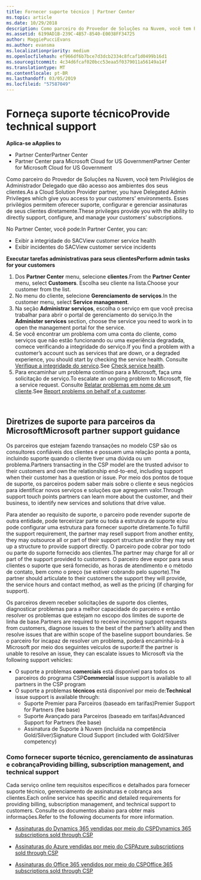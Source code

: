 ```yaml
---
title: Fornecer suporte técnico | Partner Center
ms.topic: article
ms.date: 10/29/2018
description: Como parceiro do Provedor de Soluções na Nuvem, você tem Privilégios de Administrador Delegado que dão acesso aos ambientes dos seus clientes.
ms.assetid: 6199AD1B-239C-4B57-8540-E0038FF34725
author: MaggiePucciEvans
ms.author: evansma
ms.localizationpriority: medium
ms.openlocfilehash: ef966df6b7bce7d3dcb2334c8fcaf1d0499b16d1
ms.sourcegitcommit: 4c34d6fcaf020bcc53eaa5f0379011a56149a14f
ms.translationtype: MT
ms.contentlocale: pt-BR
ms.lasthandoff: 03/05/2019
ms.locfileid: "57587049"
---
```

# <a name="provide-technical-support"></a><span data-ttu-id="ec79e-103">Forneça suporte técnico</span><span class="sxs-lookup"><span data-stu-id="ec79e-103">Provide technical support</span></span>

<span data-ttu-id="ec79e-104">**Aplica-se a**</span><span class="sxs-lookup"><span data-stu-id="ec79e-104">**Applies to**</span></span>

-  <span data-ttu-id="ec79e-105">Partner Center</span><span class="sxs-lookup"><span data-stu-id="ec79e-105">Partner Center</span></span>
-  <span data-ttu-id="ec79e-106">Partner Center para Microsoft Cloud for US Government</span><span class="sxs-lookup"><span data-stu-id="ec79e-106">Partner Center for Microsoft Cloud for US Government</span></span>


<span data-ttu-id="ec79e-107">Como parceiro do Provedor de Soluções na Nuvem, você tem Privilégios de Administrador Delegado que dão acesso aos ambientes dos seus clientes.</span><span class="sxs-lookup"><span data-stu-id="ec79e-107">As a Cloud Solution Provider partner, you have Delegated Admin Privileges which give you access to your customers' environments.</span></span> <span data-ttu-id="ec79e-108">Esses privilégios permitem oferecer suporte, configurar e gerenciar assinaturas de seus clientes diretamente.</span><span class="sxs-lookup"><span data-stu-id="ec79e-108">These privileges provide you with the ability to directly support, configure, and manage your customers’ subscriptions.</span></span>

<span data-ttu-id="ec79e-109">No Partner Center, você pode:</span><span class="sxs-lookup"><span data-stu-id="ec79e-109">In Partner Center, you can:</span></span>

-   <span data-ttu-id="ec79e-110">Exibir a integridade do SAC</span><span class="sxs-lookup"><span data-stu-id="ec79e-110">View customer service health</span></span>
-   <span data-ttu-id="ec79e-111">Exibir incidentes do SAC</span><span class="sxs-lookup"><span data-stu-id="ec79e-111">View customer service incidents</span></span>

<span data-ttu-id="ec79e-112">**Executar tarefas administrativas para seus clientes**</span><span class="sxs-lookup"><span data-stu-id="ec79e-112">**Perform admin tasks for your customers**</span></span>

1.  <span data-ttu-id="ec79e-113">Dos **Partner Center** menu, selecione **clientes**.</span><span class="sxs-lookup"><span data-stu-id="ec79e-113">From the **Partner Center** menu, select **Customers**.</span></span> <span data-ttu-id="ec79e-114">Escolha seu cliente na lista.</span><span class="sxs-lookup"><span data-stu-id="ec79e-114">Choose your customer from the list.</span></span>
2.  <span data-ttu-id="ec79e-115">No menu do cliente, selecione **Gerenciamento de serviços**.</span><span class="sxs-lookup"><span data-stu-id="ec79e-115">In the customer menu, select **Service management**.</span></span>
3.  <span data-ttu-id="ec79e-116">Na seção **Administrar serviços**, escolha o serviço em que você precisa trabalhar para abrir o portal de gerenciamento do serviço.</span><span class="sxs-lookup"><span data-stu-id="ec79e-116">In the **Administer services** section, choose the service you need to work in to open the management portal for the service.</span></span>
4.  <span data-ttu-id="ec79e-117">Se você encontrar um problema com uma conta do cliente, como serviços que não estão funcionando ou uma experiência degradada, comece verificando a integridade do serviço.</span><span class="sxs-lookup"><span data-stu-id="ec79e-117">If you find a problem with a customer’s account such as services that are down, or a degraded experience, you should start by checking the service health.</span></span> <span data-ttu-id="ec79e-118">Consulte [Verifique a integridade do serviço](check-service-health.md).</span><span class="sxs-lookup"><span data-stu-id="ec79e-118">See [Check service health](check-service-health.md).</span></span>
5.  <span data-ttu-id="ec79e-119">Para encaminhar um problema contínuo para a Microsoft, faça uma solicitação de serviço.</span><span class="sxs-lookup"><span data-stu-id="ec79e-119">To escalate an ongoing problem to Microsoft, file a service request.</span></span> <span data-ttu-id="ec79e-120">Consulte [Relatar problemas em nome de um cliente](report-problems-on-behalf-of-a-customer.md).</span><span class="sxs-lookup"><span data-stu-id="ec79e-120">See [Report problems on behalf of a customer](report-problems-on-behalf-of-a-customer.md).</span></span>

 
## <a name="microsoft-partner-support-guidance"></a><span data-ttu-id="ec79e-121">Diretrizes de suporte para parceiros da Microsoft</span><span class="sxs-lookup"><span data-stu-id="ec79e-121">Microsoft partner support guidance</span></span>

<span data-ttu-id="ec79e-122">Os parceiros que estejam fazendo transações no modelo CSP são os consultores confiáveis dos clientes e possuem uma relação ponta a ponta, incluindo suporte quando o cliente tiver uma dúvida ou um problema.</span><span class="sxs-lookup"><span data-stu-id="ec79e-122">Partners transacting in the CSP model are the trusted advisor to their customers and own the relationship end-to-end, including support when their customer has a question or issue.</span></span> <span data-ttu-id="ec79e-123">Por meio dos pontos de toque de suporte, os parceiros podem saber mais sobre o cliente e seus negócios para identificar novos serviços e soluções que agreguem valor.</span><span class="sxs-lookup"><span data-stu-id="ec79e-123">Through support touch points partners can learn more about the customer, and their business, to identify new services and solutions that drive value.</span></span>

<span data-ttu-id="ec79e-124">Para atender ao requisito de suporte, o parceiro pode revender suporte de outra entidade, pode terceirizar parte ou toda a estrutura de suporte e/ou pode configurar uma estrutura para fornecer suporte diretamente.</span><span class="sxs-lookup"><span data-stu-id="ec79e-124">To fulfill the support requirement, the partner may resell support from another entity, they may outsource all or part of their support structure and/or they may set up a structure to provide support directly.</span></span>  <span data-ttu-id="ec79e-125">O parceiro pode cobrar por todo ou parte do suporte fornecido aos clientes.</span><span class="sxs-lookup"><span data-stu-id="ec79e-125">The partner may charge for all or part of the support provided to customers.</span></span> <span data-ttu-id="ec79e-126">O parceiro deve expor para seus clientes o suporte que será fornecido, as horas de atendimento e o método de contato, bem como o preço (se estiver cobrando pelo suporte).</span><span class="sxs-lookup"><span data-stu-id="ec79e-126">The partner should articulate to their customers the support they will provide, the service hours and contact method, as well as the pricing (if charging for support).</span></span> 

<span data-ttu-id="ec79e-127">Os parceiros devem receber solicitações de suporte dos clientes, diagnosticar problemas para a melhor capacidade do parceiro e então resolver os problemas que estejam no escopo dos limites de suporte de linha de base.</span><span class="sxs-lookup"><span data-stu-id="ec79e-127">Partners are required to receive incoming support requests from customers, diagnose issues to the best of the partner’s ability and then resolve issues that are within scope of the baseline support boundaries.</span></span> <span data-ttu-id="ec79e-128">Se o parceiro for incapaz de resolver um problema, poderá encaminhá-lo à Microsoft por meio dos seguintes veículos de suporte:</span><span class="sxs-lookup"><span data-stu-id="ec79e-128">If the partner is unable to resolve an issue, they can escalate issues to Microsoft via the following support vehicles:</span></span>

- <span data-ttu-id="ec79e-129">O suporte a problemas **comerciais** está disponível para todos os parceiros do programa CSP</span><span class="sxs-lookup"><span data-stu-id="ec79e-129">**Commercial** issue support is available to all partners in the CSP program</span></span>
-   <span data-ttu-id="ec79e-130">O suporte a problemas **técnicos** está disponível por meio de:</span><span class="sxs-lookup"><span data-stu-id="ec79e-130">**Technical** issue support is available through:</span></span>
    -   <span data-ttu-id="ec79e-131">Suporte Premier para Parceiros (baseado em tarifas)</span><span class="sxs-lookup"><span data-stu-id="ec79e-131">Premier Support for Partners (fee base)</span></span>
    -   <span data-ttu-id="ec79e-132">Suporte Avançado para Parceiros (baseado em tarifas)</span><span class="sxs-lookup"><span data-stu-id="ec79e-132">Advanced Support for Partners (fee base)</span></span>
    -   <span data-ttu-id="ec79e-133">Assinatura de Suporte à Nuvem (incluída na competência Gold/Silver)</span><span class="sxs-lookup"><span data-stu-id="ec79e-133">Signature Cloud Support (included with Gold/Silver competency)</span></span>

### <a name="providing-billing-subscription-management-and-technical-support"></a><span data-ttu-id="ec79e-134">Como fornecer suporte técnico, gerenciamento de assinaturas e cobrança</span><span class="sxs-lookup"><span data-stu-id="ec79e-134">Providing billing, subscription management, and technical support</span></span> 

<span data-ttu-id="ec79e-135">Cada serviço online tem requisitos específicos e detalhados para fornecer suporte técnico, gerenciamento de assinaturas e cobrança aos clientes.</span><span class="sxs-lookup"><span data-stu-id="ec79e-135">Each online service has specific and detailed requirements for providing billing, subscription management, and technical support to customers.</span></span> <span data-ttu-id="ec79e-136">Consulte os documentos abaixo para obter mais informações.</span><span class="sxs-lookup"><span data-stu-id="ec79e-136">Refer to the following documents for more information.</span></span>

-   [<span data-ttu-id="ec79e-137">Assinaturas do Dynamics 365 vendidas por meio do CSP</span><span class="sxs-lookup"><span data-stu-id="ec79e-137">Dynamics 365 subscriptions sold through CSP</span></span>](https://www.microsoftpartnercommunity.com/t5/CSP/Microsoft-Partner-Support-Guidance/m-p/5262#M30)

-   [<span data-ttu-id="ec79e-138">Assinaturas do Azure vendidas por meio do CSP</span><span class="sxs-lookup"><span data-stu-id="ec79e-138">Azure subscriptions sold through CSP</span></span>](https://www.microsoftpartnercommunity.com/t5/CSP/Microsoft-Partner-Support-Guidance/m-p/5263#M31)

-   [<span data-ttu-id="ec79e-139">Assinaturas do Office 365 vendidos por meio do CSP</span><span class="sxs-lookup"><span data-stu-id="ec79e-139">Office 365 subscriptions sold through CSP</span></span>](https://www.microsoftpartnercommunity.com/t5/CSP/Microsoft-Partner-Support-Guidance/m-p/5264#M32)
 



